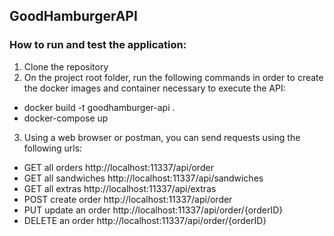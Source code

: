 ## GoodHamburgerAPI

### How to run and test the application:

1) Clone the repository
2) On the project root folder, run the following commands in order to create the docker images and container necessary to execute the API:
  - docker build -t goodhamburger-api .
  - docker-compose up
3) Using a web browser or postman, you can send requests using the following urls:
  - GET all orders http://localhost:11337/api/order
  - GET all sandwiches http://localhost:11337/api/sandwiches
  - GET all extras http://localhost:11337/api/extras
  - POST create order http://localhost:11337/api/order
  - PUT update an order http://localhost:11337/api/order/{orderID}
  - DELETE an order http://localhost:11337/api/order/{orderID}
